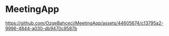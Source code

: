# MeetingApp


https://github.com/OzgeBahceci/MeetingApp/assets/44605674/c13795a2-9996-4844-a030-db9470c9587b

